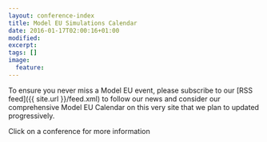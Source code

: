 ```yaml
---
layout: conference-index
title: Model EU Simulations Calendar
date: 2016-01-17T02:00:16+01:00
modified:
excerpt:
tags: []
image:
  feature:
---
```


To ensure you never miss a Model EU event, please subscribe to our [RSS feed]({{ site.url }}/feed.xml)
to follow our news and consider our comprehensive Model EU Calendar on this very site
that we plan to updated progressively.

Click on a conference for more information
